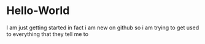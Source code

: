# Hello-World
I am just getting started
in fact i am new on github  so i am trying to get used
to everything that they tell me to
